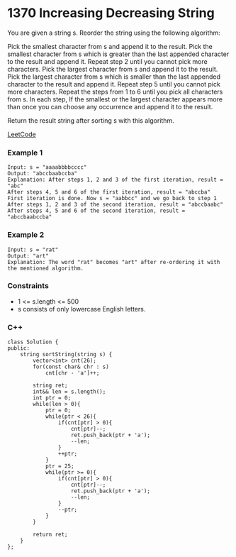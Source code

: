 # 1370 Increasing Decreasing String

You are given a string s. Reorder the string using the following algorithm:

Pick the smallest character from s and append it to the result.
Pick the smallest character from s which is greater than the last appended character to the result and append it.
Repeat step 2 until you cannot pick more characters.
Pick the largest character from s and append it to the result.
Pick the largest character from s which is smaller than the last appended character to the result and append it.
Repeat step 5 until you cannot pick more characters.
Repeat the steps from 1 to 6 until you pick all characters from s.
In each step, If the smallest or the largest character appears more than once you can choose any occurrence and append it to the result.

Return the result string after sorting s with this algorithm.

[LeetCode](https://leetcode.cn/problems/increasing-decreasing-string/)

### Example 1

```
Input: s = "aaaabbbbcccc"
Output: "abccbaabccba"
Explanation: After steps 1, 2 and 3 of the first iteration, result = "abc"
After steps 4, 5 and 6 of the first iteration, result = "abccba"
First iteration is done. Now s = "aabbcc" and we go back to step 1
After steps 1, 2 and 3 of the second iteration, result = "abccbaabc"
After steps 4, 5 and 6 of the second iteration, result = "abccbaabccba"
```

### Example 2

```
Input: s = "rat"
Output: "art"
Explanation: The word "rat" becomes "art" after re-ordering it with the mentioned algorithm.
``` 

### Constraints

* 1 <= s.length <= 500
* s consists of only lowercase English letters.

### C++ 

```
class Solution {
public:
    string sortString(string s) {
        vector<int> cnt(26);
        for(const char& chr : s)
            cnt[chr - 'a']++;
        
        string ret;
        int&& len = s.length();
        int ptr = 0;
        while(len > 0){
            ptr = 0;
            while(ptr < 26){
                if(cnt[ptr] > 0){
                    cnt[ptr]--;
                    ret.push_back(ptr + 'a');
                    --len;
                }
                ++ptr;
            }
            ptr = 25;
            while(ptr >= 0){
                if(cnt[ptr] > 0){
                    cnt[ptr]--;
                    ret.push_back(ptr + 'a');
                    --len;
                }
                --ptr;
            }
        }

        return ret;
    }
};
```

